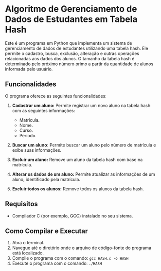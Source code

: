# Algoritmo de Gerenciamento de Dados de Estudantes em Tabela Hash

Este é um programa em Python que implementa um sistema de gerenciamento de dados de estudantes utilizando uma tabela hash. Ele permite o cadastro, busca, exclusão, alteração e outras operações relacionadas aos dados dos alunos. O tamanho da tabela hash é determinado pelo próximo número primo a partir da quantidade de alunos informada pelo usuário.

## Funcionalidades

O programa oferece as seguintes funcionalidades:

1. **Cadastrar um aluno:** Permite registrar um novo aluno na tabela hash com as seguintes informações:
   - Matrícula.
   - Nome.
   - Curso.
   - Período.

2. **Buscar um aluno:** Permite buscar um aluno pelo número de matrícula e exibe suas informações.

3. **Excluir um aluno:** Remove um aluno da tabela hash com base na matrícula.

4. **Alterar os dados de um aluno:** Permite atualizar as informações de um aluno, identificado pela matrícula.

5. **Excluir todos os alunos:** Remove todos os alunos da tabela hash.

## Requisitos

- Compilador C (por exemplo, GCC) instalado no seu sistema.

## Como Compilar e Executar

1. Abra o terminal.
2. Navegue até o diretório onde o arquivo de código-fonte do programa está localizado.
3. Compile o programa com o comando: `gcc HASH.c -o HASH`
4. Execute o programa com o comando: `./HASH`
